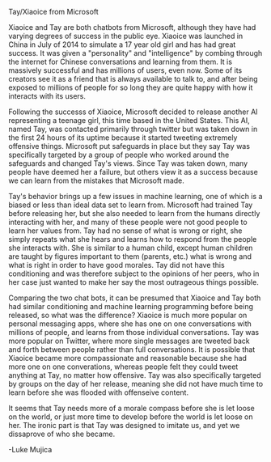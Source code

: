 Tay/Xiaoice from Microsoft

Xiaoice and Tay are both chatbots from Microsoft, although they have had varying degrees of success in the public eye. Xiaoice was launched in China in July of 2014 to simulate a 17 year old girl and has had great success. It was given a "personality" and "intelligence" by combing through the internet for Chinese conversations and learning from them. It is massively successful and has millions of users, even now. Some of its creators see it as a friend that is always available to talk to, and after being exposed to millions of people for so long they are quite happy with how it interacts with its users. 

Following the successs of Xiaoice, Microsoft decided to release another AI representing a teenage girl, this time based in the United States. This AI, named Tay, was contacted primarily through twitter but was taken down in the first 24 hours of its uptime because it started tweeting extremely offensive things. Microsoft put safeguards in place but they say Tay was specifically targeted by a group of people who worked around the safeguards and changed Tay's views. Since Tay was taken down, many people have deemed her a failure, but others view it as a success because we can learn from the mistakes that Microsoft made. 

Tay's behavior brings up a few issues in machine learning, one of which is a biased or less than ideal data set to learn from. Microsoft had trained Tay before releasing her, but she also needed to learn from the humans directly interacting with her, and many of these people were not good people to learn her values from. Tay had no sense of what is wrong or right, she simply repeats what she hears and learns how to respond from the people she interacts with. She is similar to a human child, except human children are taught by figures important to them (parents, etc.) what is wrong and what is right in order to have good morales. Tay did not have this conditioning and was therefore subject to the opinions of her peers, who in her case just wanted to make her say the most outrageous things possible.

Comparing the two chat bots, it can be presumed that Xiaoice and Tay both had similar conditioning and machine learning programming before being released, so what was the difference? Xiaoice is much more popular on personal messaging apps, where she has one on one conversations with millions of people, and learns from those individual conversations. Tay was more popular on Twitter, where more single messages are tweeted back and forth between people rather than full conversations. It is possible that Xiaoice became more compassionate and reasonable because she had more one on one converations, whereas people felt they could tweet anything at Tay, no matter how offensive. Tay was also specifically targeted by groups on the day of her release, meaning she did not have much time to learn before she was flooded with offenseive content. 

It seems that Tay needs more of a morale compass before she is let loose on the world, or just more time to develop before the world is let loose on her. The ironic part is that Tay was designed to imitate us, and yet we dissaprove of who she became. 

-Luke Mujica